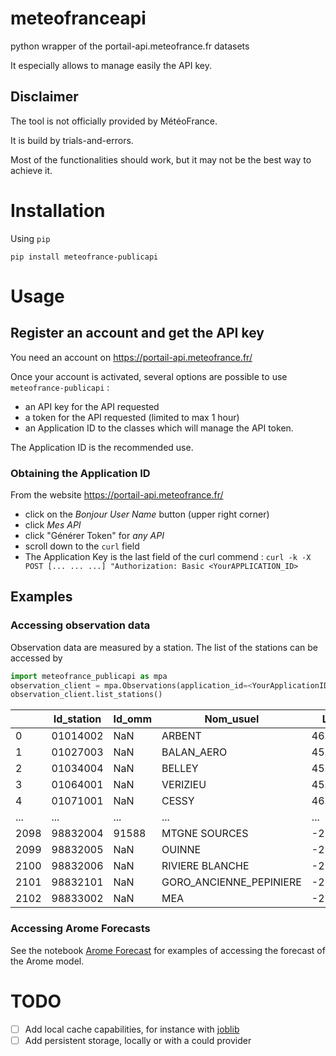 # meteofranceapi

python wrapper of the portail-api.meteofrance.fr datasets

It especially allows to manage easily the API key.

## Disclaimer

The tool is not officially provided by MétéoFrance.

It is build by trials-and-errors.

Most of the functionalities should work, but it may not be the best way to achieve  it.

# Installation

Using `pip`
```
pip install meteofrance-publicapi
```

# Usage

## Register an account and get the API key
You need an account on https://portail-api.meteofrance.fr/

Once your account is activated, several options are possible to use `meteofrance-publicapi` :
- an API key for the API requested
- a token for the API requested (limited to max 1 hour)
- an Application ID to the classes which will manage the API token.

The Application ID is the recommended use.

### Obtaining the Application ID

From the website https://portail-api.meteofrance.fr/
- click on the _Bonjour User Name_ button (upper right corner)
- click _Mes API_
- click "Générer Token" for _any API_
- scroll down to the `curl` field
- The Application Key is the last field of the curl commend :
    `curl -k -X POST [... ... ...] "Authorization: Basic <YourAPPLICATION_ID>`


## Examples

### Accessing observation data

Observation data are measured by a station. The list of the stations can be accessed by

```python
import meteofrance_publicapi as mpa
observation_client = mpa.Observations(application_id=<YourApplicationID>)
observation_client.list_stations()
```
|   | Id_station | Id_omm   | Nom_usuel | Latitude                | Longitude  | Altitude   | Date_ouverture | Pack       |
|-----| -------|----------|-----------|-------------------------|------------|------------|----------------|------------|
| 0          | 01014002 | NaN       | ARBENT                  | 46.278167  | 5.669000   | 534            | 2003-10-01 | RADOME |
| 1          | 01027003 | NaN       | BALAN_AERO              | 45.833000  | 5.106667   | 196            | 2014-05-26 | ETENDU |
| 2          | 01034004 | NaN       | BELLEY                  | 45.769333  | 5.688000   | 330            | 2001-09-13 | RADOME |
| 3          | 01064001 | NaN       | VERIZIEU                | 45.777167  | 5.487167   | 281            | 2015-01-01 | ETENDU |
| 4          | 01071001 | NaN       | CESSY                   | 46.310333  | 6.080333   | 507            | 2002-05-01 | RADOME |
| ...        | ...      | ...       | ...                     | ...        | ...        | ...            | ...        | ...    |
| 2098       | 98832004 | 91588     | MTGNE SOURCES           | -22.143833 | 166.593167 | 773            | 1989-08-01 | ETENDU |
| 2099       | 98832005 | NaN       | OUINNE                  | -21.984000 | 166.680500 | 54             | 1974-01-01 | ETENDU |
| 2100       | 98832006 | NaN       | RIVIERE BLANCHE         | -22.132667 | 166.726333 | 171            | 2000-11-01 | ETENDU |
| 2101       | 98832101 | NaN       | GORO_ANCIENNE_PEPINIERE | -22.269167 | 166.967500 | 298            | 1995-01-01 | ETENDU |
| 2102       | 98833002 | NaN       | MEA                     | -21.455500 | 165.767333 | 571            | 1988-01-01 | ETENDU |

### Accessing Arome Forecasts

See the notebook [Arome Forecast](./examples/arome.ipynb) for examples of accessing the forecast of the Arome model.

# TODO

- [ ] Add local cache capabilities, for instance with [joblib](https://joblib.readthedocs.io/en/stable/memory.html)
- [ ] Add persistent storage, locally or with a could provider
